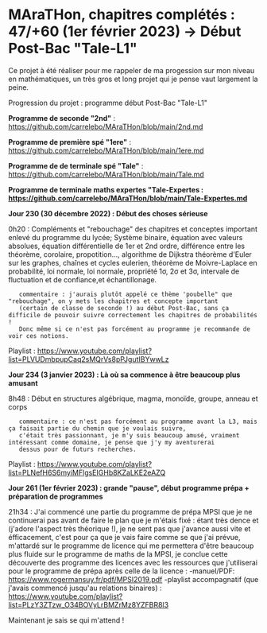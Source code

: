 # MAraTHon, chapitres complétés : 47/+60 (1er février 2023) -> Début Post-Bac "Tale-L1"

Ce projet à été réaliser pour me rappeler de ma progession sur mon niveau en mathématiques, un très gros et long projet qui je pense vaut largement la peine.

Progression du projet : programme début Post-Bac "Tale-L1"




**Programme de seconde "2nd"** : https://github.com/carrelebo/MAraTHon/blob/main/2nd.md

**Programme de première spé "1ere"** : https://github.com/carrelebo/MAraTHon/blob/main/1ere.md

**Programme de de terminale spé "Tale"** : https://github.com/carrelebo/MAraTHon/blob/main/Tale.md

**Programme de terminale maths expertes "Tale-Expertes : https://github.com/carrelebo/MAraTHon/blob/main/Tale-Expertes.md**

        
**Jour 230 (30 décembre 2022) : Début des choses sérieuse**

0h20 : Compléments et "rebouchage" des chapitres et conceptes important enlevé du programme du lycée; Système binaire, équation avec valeurs absolues,
       équation différentielle de 1er et 2nd ordre, différence entre les théorème, corolaire, propotition..., 
       algorithme de Dijkstra théorème d'Euler sur les graphes, chaînes et cycles eulerien, théorème de Moivre-Laplace en probabilité, loi normale, loi normale,        propriété 1σ, 2σ et 3σ, intervale de fluctuation et de confiance,et échantillonage.
       
       commentaire : j'aurais plutôt appelé ce thème 'poubelle" que "rebouchage", on y mets les chapitres et concepte important
       (certain de classe de seconde !) au début Post-Bac, sans ça difficile de pouvoir suivre correctement les chapitres de probabilités !
       Donc même si ce n'est pas forcément au programme je recommande de voir ces notions.

Playlist : https://www.youtube.com/playlist?list=PLVUDmbpupCaq2sMQrVs8pPJgutIBYwwLz

**Jour 234 (3 janvier 2023) : Là où sa commence à être beaucoup plus amusant**

8h48 : Début en structures algébrique, magma, monoïde, groupe, anneau et corps

       commentaire : ce n'est pas forcément au programme avant la L3, mais ça faisait partie du chemin que je voulais suivre,
       c'était très passionnant, je m'y suis beaucoup amusé, vraiment intéressant comme domaine, je pense que j'y my aventurerai
       dessus pour de futurs recherches.
       
Playlist : https://www.youtube.com/playlist?list=PLNefH6S6myiMFlgsEIGHb8KZaLKE2eAZQ

**Jour 261 (1er février 2023) : grande "pause", début programme prépa + préparation de programmes**

21h34 : J'ai commencé une partie du programme de prépa MPSI que je ne continuerai pas avant de faire le plan que je m'étais fixé : 
        étant très dence et (j'adore l'aspect très théorique !), je ne sent pas que j'avance aussi vite et éfficacement, c'est pour
        ça que je vais faire comme se que j'ai prévue, m'attardé sur le programme de licence qui me permettera d'être beaucoup plus
        fluide sur le programme de maths de la MPSI, je conclue cette découverte des programme des licences avec les ressources que
        j'utiliserai pour le programme de prépa après celle de la licence :
        -manuel/PDF: https://www.rogermansuy.fr/pdf/MPSI2019.pdf
        -playlist accompagnatif (que j'avais commencé jusqu'au relations binaires) : https://www.youtube.com/playlist?list=PLzY3ZTzw_O34BOVyLrBMZrMz8YZFBR8l3
        
Maintenant je sais se qui m'attend !
